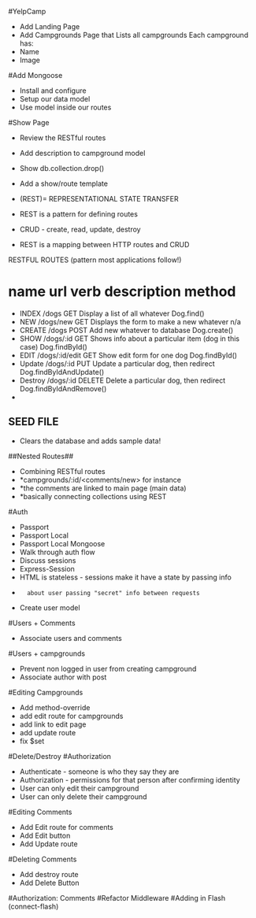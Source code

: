 #YelpCamp
* Add Landing Page
* Add Campgrounds Page that Lists all campgrounds
Each campground has:
* Name
* Image

#Add Mongoose
* Install and configure
* Setup our data model
* Use model inside our routes

#Show Page
* Review the RESTful routes 
* Add description to campground model
* Show db.collection.drop()
* Add a show/route template

* (REST)=
REPRESENTATIONAL STATE TRANSFER
* REST is a pattern for defining routes
* CRUD - create, read, update, destroy
* REST is a mapping between HTTP routes and CRUD


RESTFUL ROUTES  (pattern most applications follow!)

name        url           verb      description                                             method
=======================================================================================================================
- INDEX   /dogs           GET     Display a list of all whatever                            Dog.find()
- NEW   /dogs/new         GET     Displays the form to make a new whatever                      n/a
- CREATE  /dogs           POST    Add new whatever to database                              Dog.create()
- SHOW   /dogs/:id        GET     Shows info about a particular item (dog in this case)     Dog.findById()
- EDIT  /dogs/:id/edit    GET     Show edit form for one dog                                Dog.findById()
- Update  /dogs/:id       PUT     Update a particular dog, then redirect                    Dog.findByIdAndUpdate()
- Destroy   /dogs/:id     DELETE  Delete a particular dog, then redirect                    Dog.findByIdAndRemove()
- 



## SEED FILE ##
* Clears the database and adds sample data!

##Nested Routes##
* Combining RESTful routes
*   *campgrounds/:id/<comments/new> for instance
*   *the comments are linked to main page (main data)
*   *basically connecting collections using REST

#Auth
* Passport
* Passport Local
* Passport Local Mongoose
* Walk through auth flow
* Discuss sessions
*   Express-Session
*   HTML is stateless - sessions make it have a state by passing info   
*       about user passing "secret" info between requests
*   Create user model

#Users + Comments
* Associate users and comments

#Users + campgrounds
* Prevent non logged in user from creating campground
* Associate author with post

#Editing Campgrounds
* Add method-override
* add edit route for campgrounds
* add link to edit page
* add update route
* fix $set

#Delete/Destroy
#Authorization
* Authenticate - someone is who they say they are
* Authorization - permissions for that person after confirming identity
* User can only edit their campground
* User can only delete their campground

#Editing Comments
* Add Edit route for comments
* Add Edit button
* Add Update route

#Deleting Comments
* Add destroy route
* Add Delete Button

#Authorization: Comments
#Refactor Middleware
#Adding in Flash (connect-flash)